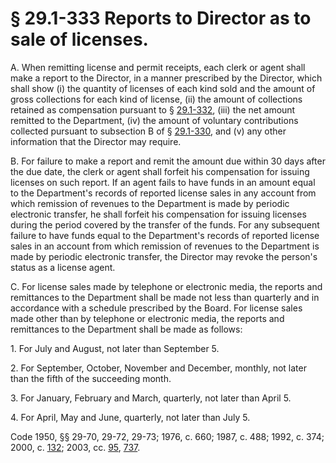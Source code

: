 # § 29.1-333 Reports to Director as to sale of licenses.

<p>A. When remitting license and permit receipts, each clerk or agent shall make a report to the Director, in a manner prescribed by the Director, which shall show (i) the quantity of licenses of each kind sold and the amount of gross collections for each kind of license, (ii) the amount of collections retained as compensation pursuant to § <a href='http://law.lis.virginia.gov/vacode/29.1-332/'>29.1-332</a>, (iii) the net amount remitted to the Department, (iv) the amount of voluntary contributions collected pursuant to subsection B of § <a href='http://law.lis.virginia.gov/vacode/29.1-330/'>29.1-330</a>, and (v) any other information that the Director may require.</p><p>B. For failure to make a report and remit the amount due within 30 days after the due date, the clerk or agent shall forfeit his compensation for issuing licenses on such report. If an agent fails to have funds in an amount equal to the Department's records of reported license sales in any account from which remission of revenues to the Department is made by periodic electronic transfer, he shall forfeit his compensation for issuing licenses during the period covered by the transfer of the funds. For any subsequent failure to have funds equal to the Department's records of reported license sales in an account from which remission of revenues to the Department is made by periodic electronic transfer, the Director may revoke the person's status as a license agent.</p><p>C. For license sales made by telephone or electronic media, the reports and remittances to the Department shall be made not less than quarterly and in accordance with a schedule prescribed by the Board. For license sales made other than by telephone or electronic media, the reports and remittances to the Department shall be made as follows:</p><p>1. For July and August, not later than September 5.</p><p>2. For September, October, November and December, monthly, not later than the fifth of the succeeding month.</p><p>3. For January, February and March, quarterly, not later than April 5.</p><p>4. For April, May and June, quarterly, not later than July 5.</p><p>Code 1950, §§ 29-70, 29-72, 29-73; 1976, c. 660; 1987, c. 488; 1992, c. 374; 2000, c. <a href='http://lis.virginia.gov/cgi-bin/legp604.exe?001+ful+CHAP0132'>132</a>; 2003, cc. <a href='http://lis.virginia.gov/cgi-bin/legp604.exe?031+ful+CHAP0095'>95</a>, <a href='http://lis.virginia.gov/cgi-bin/legp604.exe?031+ful+CHAP0737'>737</a>.</p>